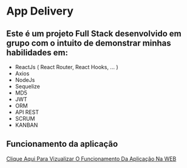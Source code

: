 # App Delivery

## Este é um projeto Full Stack desenvolvido em grupo com o intuito de demonstrar minhas habilidades em:

<ul>
  <li>ReactJs ( React Router, React Hooks, ... )</li>
  <li>Axios</li>
  <li>NodeJs</li>
  <li>Sequelize</li>
  <li>MD5</li>
  <li>JWT</li>
  <li>ORM</li>
  <li>API REST</li>
  <li>SCRUM</li>
  <li>KANBAN</li>
</ul>

## Funcionamento da aplicação

[Clique Aqui Para Vizualizar O Funcionamento Da Aplicação Na WEB](https://drive.google.com/file/d/1PwJ58zAk5IkNHn8fZsCgQQXb50K8KlYr/view?usp=share_link)
